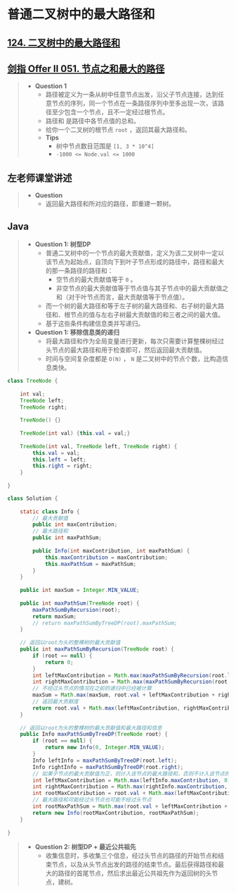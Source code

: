 # 普通二叉树中的最大路径和

## [124. 二叉树中的最大路径和](https://leetcode.cn/problems/binary-tree-maximum-path-sum/)

## [剑指 Offer II 051. 节点之和最大的路径](https://leetcode.cn/problems/jC7MId/)

> - **Question 1**
>   - 路径被定义为一条从树中任意节点出发，沿父子节点连接，达到任意节点的序列，同一个节点在一条路径序列中至多出现一次，该路径至少包含一个节点，且不一定经过根节点。
>   - 路径和 是路径中各节点值的总和。
>   - 给你一个二叉树的根节点 `root` ，返回其最大路径和。
>   - **Tips**
>     - 树中节点数目范围是 `[1, 3 * 10^4]`
>     - `-1000 <= Node.val <= 1000`

## 左老师课堂讲述

> - **Question**
>   - 返回最大路径和所对应的路径，即重建一颗树。

## Java

> - **Question 1: 树型DP**
>   - 普通二叉树中的一个节点的最大贡献值，定义为该二叉树中一定以该节点为起始点，自顶向下到叶子节点形成的路径中，路径和最大的那一条路径的路径和：
>     - 空节点的最大贡献值等于 `0` 。
>     - 非空节点的最大贡献值等于节点值与其子节点中的最大贡献值之和（对于叶节点而言，最大贡献值等于节点值）。
>   - 而一个树的最大路径和等于左子树的最大路径和、右子树的最大路径和、根节点的值与左右子树最大贡献值的和三者之间的最大值。
>   - 基于这些条件构建信息类并写递归。
> - **Question 1: 移除信息类的递归**
>   - 将最大路径和作为全局变量进行更新，每次只需要计算整棵树经过头节点的最大路径和用于检查即可，然后返回最大贡献值。
>   - 时间与空间复杂度都是 `O(N)` ， `N` 是二叉树中的节点个数，比构造信息类快。

```java
class TreeNode {
    
    int val;
    TreeNode left;
    TreeNode right;
    
    TreeNode() {}
    
    TreeNode(int val) {this.val = val;}
    
    TreeNode(int val, TreeNode left, TreeNode right) {
        this.val = val;
        this.left = left;
        this.right = right;
    }
    
}

class Solution {
    
    static class Info {
        // 最大贡献值
        public int maxContribution;
        // 最大路径和
        public int maxPathSum;
        
        public Info(int maxContribution, int maxPathSum) {
            this.maxContribution = maxContribution;
            this.maxPathSum = maxPathSum;
        }
    }
    
    public int maxSum = Integer.MIN_VALUE;
    
    public int maxPathSum(TreeNode root) {
        maxPathSumByRecursion(root);
        return maxSum;
        // return maxPathSumByTreeDP(root).maxPathSum;
    }
    
    // 返回以root为头的整棵树的最大贡献值
    public int maxPathSumByRecursion(TreeNode root) {
        if (root == null) {
            return 0;
        }
        int leftMaxContribution = Math.max(maxPathSumByRecursion(root.left), 0);
        int rightMaxContribution = Math.max(maxPathSumByRecursion(root.right), 0);
        // 不经过头节点的情况在之前的递归中已经被计算
        maxSum = Math.max(maxSum, root.val + leftMaxContribution + rightMaxContribution);
        // 返回最大贡献度
        return root.val + Math.max(leftMaxContribution, rightMaxContribution);
    }
    
    // 返回以root为头的整棵树的最大贡献值和最大路径和信息
    public Info maxPathSumByTreeDP(TreeNode root) {
        if (root == null) {
            return new Info(0, Integer.MIN_VALUE);
        }
        Info leftInfo = maxPathSumByTreeDP(root.left);
        Info rightInfo = maxPathSumByTreeDP(root.right);
        // 如果子节点的最大贡献值为正，则计入该节点的最大路径和，否则不计入该节点的最大路径和，即计算rootMaxPathSum会为0
        int leftMaxContribution = Math.max(leftInfo.maxContribution, 0);
        int rightMaxContribution = Math.max(rightInfo.maxContribution, 0);
        int rootMaxContribution = root.val + Math.max(leftMaxContribution, rightMaxContribution);
        // 最大路径和可能经过头节点也可能不经过头节点
        int rootMaxPathSum = Math.max(root.val + leftMaxContribution + rightMaxContribution, Math.max(leftInfo.maxPathSum, rightInfo.maxPathSum));
        return new Info(rootMaxContribution, rootMaxPathSum);
    }
    
}
```

> - **Question 2: 树型DP + 最近公共祖先**
>   - 收集信息时，多收集三个信息，经过头节点的路径的开始节点和结束节点，以及从头节点出发的路径的结束节点。最后获得路径和最大的路径的首尾节点，然后求出最近公共祖先作为返回树的头节点，建树。
